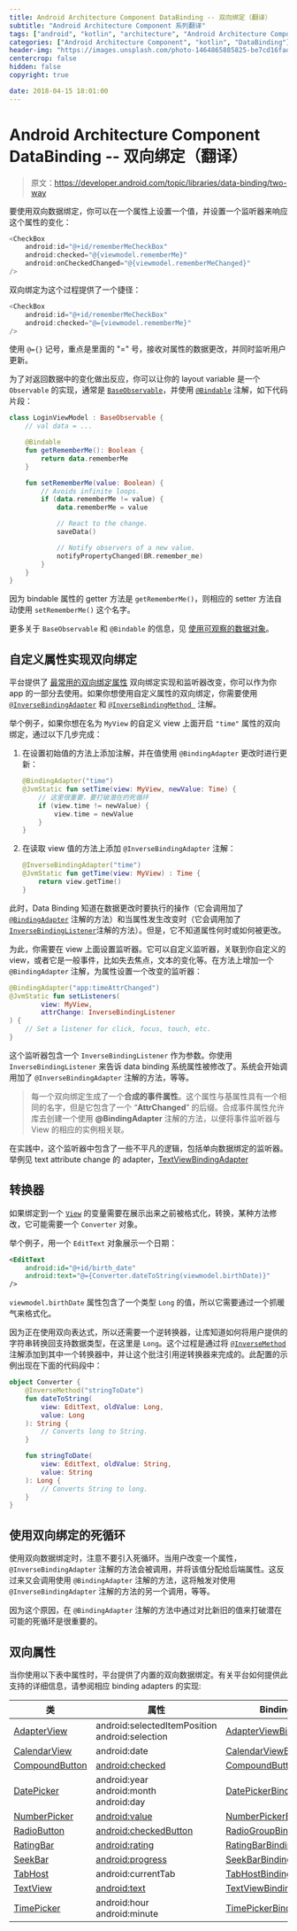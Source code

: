 ```yaml
---
title: Android Architecture Component DataBinding -- 双向绑定（翻译）
subtitle: "Android Architecture Component 系列翻译"
tags: ["android", "kotlin", "architecture", "Android Architecture Component", "aac", "ViewModel", "LiveData", "DataBinding", "Lifecycles", "翻译"]
categories: ["Android Architecture Component", "kotlin", "DataBinding"]
header-img: "https://images.unsplash.com/photo-1464865885825-be7cd16fad8d?ixlib=rb-0.3.5&ixid=eyJhcHBfaWQiOjEyMDd9&s=996620e5a840fd2d82fc5bb137a1b4f7&auto=format&fit=crop&w=2250&q=80"
centercrop: false
hidden: false
copyright: true

date: 2018-04-15 18:01:00
---
```


# Android Architecture Component DataBinding -- 双向绑定（翻译）

> 原文：<https://developer.android.com/topic/libraries/data-binding/two-way>

要使用双向数据绑定，你可以在一个属性上设置一个值，并设置一个监听器来响应这个属性的变化：

```kotlin
<CheckBox
    android:id="@+id/rememberMeCheckBox"
    android:checked="@{viewmodel.rememberMe}"
    android:onCheckedChanged="@{viewmodel.rememberMeChanged}"
/>
```

双向绑定为这个过程提供了一个捷径：

```kotlin
<CheckBox
    android:id="@+id/rememberMeCheckBox"
    android:checked="@={viewmodel.rememberMe}"
/>
```

使用 `@={}` 记号，重点是里面的 "=" 号，接收对属性的数据更改，并同时监听用户更新。

为了对返回数据中的变化做出反应，你可以让你的 layout variable 是一个 `Observable` 的实现，通常是 [`BaseObservable`](https://developer.android.com/reference/android/databinding/BaseObservable)，并使用 [`@Bindable`](https://developer.android.com/reference/android/databinding/Bindable) 注解，如下代码片段：

```kotlin
class LoginViewModel : BaseObservable {
    // val data = ...

    @Bindable
    fun getRememberMe(): Boolean {
        return data.rememberMe
    }

    fun setRememberMe(value: Boolean) {
        // Avoids infinite loops.
        if (data.rememberMe != value) {
            data.rememberMe = value

            // React to the change.
            saveData()

            // Notify observers of a new value.
            notifyPropertyChanged(BR.remember_me)
        }
    }
}
```

因为 bindable 属性的 getter 方法是 `getRememberMe()`，则相应的 setter 方法自动使用 `setRememberMe()` 这个名字。

更多关于 `BaseObservable` 和 `@Bindable` 的信息，见 [使用可观察的数据对象](https://developer.android.com/topic/libraries/data-binding/observability)。

## 自定义属性实现双向绑定

平台提供了 [最常用的双向绑定属性](https://developer.android.com/topic/libraries/data-binding/two-way#two-way-attributes) 双向绑定实现和监听器改变，你可以作为你 app 的一部分去使用。如果你想使用自定义属性的双向绑定，你需要使用 [`@InverseBindingAdapter`](https://developer.android.com/reference/android/databinding/InverseBindingAdapter) 和 [`@InverseBindingMethod `](https://developer.android.com/reference/android/databinding/InverseBindingMethod) 注解。

举个例子，如果你想在名为 `MyView` 的自定义 view 上面开启 `"time"` 属性的双向绑定，通过以下几步完成：

1. 在设置初始值的方法上添加注解，并在值使用 `@BindingAdapter` 更改时进行更新：

    ```kotlin
    @BindingAdapter("time")
    @JvmStatic fun setTime(view: MyView, newValue: Time) {
        // 这里很重要，要打破潜在的死循环
        if (view.time != newValue) {
            view.time = newValue
        }
    }
    ```

2. 在读取 view 值的方法上添加 `@InverseBindingAdapter` 注解：

    ```kotlin
    @InverseBindingAdapter("time")
    @JvmStatic fun getTime(view: MyView) : Time {
        return view.getTime()
    }
    ```

此时，Data Binding 知道在数据更改时要执行的操作（它会调用加了 [`@BindingAdapter`](https://developer.android.com/reference/android/databinding/BindingAdapter) 注解的方法）和当属性发生改变时（它会调用加了[`InverseBindingListener`](https://developer.android.com/reference/android/databinding/InverseBindingListener)注解的方法）。但是，它不知道属性何时或如何被更改。

为此，你需要在 view 上面设置监听器。它可以自定义监听器，关联到你自定义的 view，或者它是一般事件，比如失去焦点，文本的变化等。在方法上增加一个 `@BindingAdapter` 注解，为属性设置一个改变的监听器：

```kotlin
@BindingAdapter("app:timeAttrChanged")
@JvmStatic fun setListeners(
        view: MyView,
        attrChange: InverseBindingListener
) {
    // Set a listener for click, focus, touch, etc.
}
```

这个监听器包含一个 `InverseBindingListener` 作为参数。你使用 `InverseBindingListener` 来告诉 data binding 系统属性被修改了。系统会开始调用加了 `@InverseBindingAdapter` 注解的方法，等等。

> 每一个双向绑定生成了一个**合成的事件属性**。这个属性与基属性具有一个相同的名字，但是它包含了一个 “**AttrChanged**” 的后缀。合成事件属性允许库去创建一个使用 **@BindingAdapter** 注解的方法，以便将事件监听器与 View 的相应的实例相关联。

在实践中，这个监听器中包含了一些不平凡的逻辑，包括单向数据绑定的监听器。举例见 text attribute change 的 adapter，[TextViewBindingAdapter](https://android.googlesource.com/platform/frameworks/data-binding/+/3b920788e90bb0abe615a5d5c899915f0014444b/extensions/baseAdapters/src/main/java/android/databinding/adapters/TextViewBindingAdapter.java#344)

## 转换器

如果绑定到一个 [`View`](https://developer.android.com/reference/android/view/View) 的变量需要在展示出来之前被格式化，转换，某种方法修改，它可能需要一个 `Converter` 对象。

举个例子，用一个 `EditText` 对象展示一个日期：

```xml
<EditText
    android:id="@+id/birth_date"
    android:text="@={Converter.dateToString(viewmodel.birthDate)}"
/>
```

`viewmodel.birthDate` 属性包含了一个类型 `Long` 的值，所以它需要通过一个抓暖气来格式化。

因为正在使用双向表达式，所以还需要一个逆转换器，让库知道如何将用户提供的字符串转换回支持数据类型，在这里是 `Long`。这个过程是通过将 [`@InverseMethod`](https://developer.android.com/reference/android/databinding/InverseMethod) 注解添加到其中一个转换器中，并让这个批注引用逆转换器来完成的。此配置的示例出现在下面的代码段中：

```kotlin
object Converter {
    @InverseMethod("stringToDate")
    fun dateToString(
        view: EditText, oldValue: Long,
        value: Long
    ): String {
        // Converts long to String.
    }

    fun stringToDate(
        view: EditText, oldValue: String,
        value: String
    ): Long {
        // Converts String to long.
    }
}
```

## 使用双向绑定的死循环

使用双向数据绑定时，注意不要引入死循环。当用户改变一个属性，`@InverseBindingAdapter` 注解的方法会被调用，并将该值分配给后端属性。这反过来又会调用使用 `@BindingAdapter` 注解的方法，这将触发对使用 `@InverseBindingAdapter` 注解的方法的另一个调用，等等。

因为这个原因，在 `@BindingAdapter` 注解的方法中通过对比新旧的值来打破潜在可能的死循环是很重要的。

## 双向属性

当你使用以下表中属性时，平台提供了内置的双向数据绑定。有关平台如何提供此支持的详细信息，请参阅相应 binding adapters 的实现:

|类|属性|Binding Adapter|
|---|---|---|
|[AdapterView](https://developer.android.com/reference/android/widget/AdapterView)|android:selectedItemPosition<br/>android:selection|[AdapterViewBindingAdapter](https://android.googlesource.com/platform/frameworks/data-binding/+/3b920788e90bb0abe615a5d5c899915f0014444b/extensions/baseAdapters/src/main/java/android/databinding/adapters/AdapterViewBindingAdapter.java)|
|[CalendarView](https://developer.android.com/reference/android/widget/CalendarView)|android:date|[CalendarViewBindingAdapter](https://android.googlesource.com/platform/frameworks/data-binding/+/3b920788e90bb0abe615a5d5c899915f0014444b/extensions/baseAdapters/src/main/java/android/databinding/adapters/CalendarViewBindingAdapter.java)|
|[CompoundButton](https://developer.android.com/reference/android/widget/CompoundButton)|[android:checked](https://developer.android.com/reference/android/R.attr#checked)|[CompoundButtonBindingAdapter](https://android.googlesource.com/platform/frameworks/data-binding/+/3b920788e90bb0abe615a5d5c899915f0014444b/extensions/baseAdapters/src/main/java/android/databinding/adapters/CompoundButtonBindingAdapter.java)|
|[DatePicker](https://developer.android.com/reference/android/widget/DatePicker)|android:year<br/>android:month<br/>android:day|[DatePickerBindingAdapter](https://android.googlesource.com/platform/frameworks/data-binding/+/3b920788e90bb0abe615a5d5c899915f0014444b/extensions/baseAdapters/src/main/java/android/databinding/adapters/DatePickerBindingAdapter.java)|
|[NumberPicker](https://developer.android.com/reference/android/widget/NumberPicker)|[android:value](https://developer.android.com/reference/android/R.attr#value)|[NumberPickerBindingAdapter](https://android.googlesource.com/platform/frameworks/data-binding/+/3b920788e90bb0abe615a5d5c899915f0014444b/extensions/baseAdapters/src/main/java/android/databinding/adapters/NumberPickerBindingAdapter.java)|
|[RadioButton](https://developer.android.com/reference/android/widget/RadioButton)|[android:checkedButton](https://developer.android.com/reference/android/R.attr#checkedButton)|[RadioGroupBindingAdapter](https://android.googlesource.com/platform/frameworks/data-binding/+/3b920788e90bb0abe615a5d5c899915f0014444b/extensions/baseAdapters/src/main/java/android/databinding/adapters/RadioGroupBindingAdapter.java)|
|[RatingBar](https://developer.android.com/reference/android/widget/RatingBar)|[android:rating](https://developer.android.com/reference/android/R.attr#rating)|[RatingBarBindingAdapter](https://android.googlesource.com/platform/frameworks/data-binding/+/3b920788e90bb0abe615a5d5c899915f0014444b/extensions/baseAdapters/src/main/java/android/databinding/adapters/RatingBarBindingAdapter.java)|
|[SeekBar](https://developer.android.com/reference/android/widget/SeekBar)|[android:progress](https://developer.android.com/reference/android/R.attr#progress)|[SeekBarBindingAdapter](https://android.googlesource.com/platform/frameworks/data-binding/+/3b920788e90bb0abe615a5d5c899915f0014444b/extensions/baseAdapters/src/main/java/android/databinding/adapters/SeekBarBindingAdapter.java)|
|[TabHost](https://developer.android.com/reference/android/widget/TabHost)|android:currentTab|[TabHostBindingAdapter](https://android.googlesource.com/platform/frameworks/data-binding/+/3b920788e90bb0abe615a5d5c899915f0014444b/extensions/baseAdapters/src/main/java/android/databinding/adapters/TabHostBindingAdapter.java)|
|[TextView](https://developer.android.com/reference/android/widget/TextView)|[android:text](https://developer.android.com/reference/android/R.attr#text)|[TextViewBindingAdapter](https://android.googlesource.com/platform/frameworks/data-binding/+/3b920788e90bb0abe615a5d5c899915f0014444b/extensions/baseAdapters/src/main/java/android/databinding/adapters/TextViewBindingAdapter.java)|
|[TimePicker](https://developer.android.com/reference/android/widget/TimePicker)|	android:hour<br/>android:minute|[TimePickerBindingAdapter](https://android.googlesource.com/platform/frameworks/data-binding/+/3b920788e90bb0abe615a5d5c899915f0014444b/extensions/baseAdapters/src/main/java/android/databinding/adapters/TimePickerBindingAdapter.java)|





